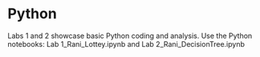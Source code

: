 # Python
Labs 1 and 2 showcase basic Python coding and analysis.
Use the Python notebooks: Lab 1_Rani_Lottey.ipynb and Lab 2_Rani_DecisionTree.ipynb
